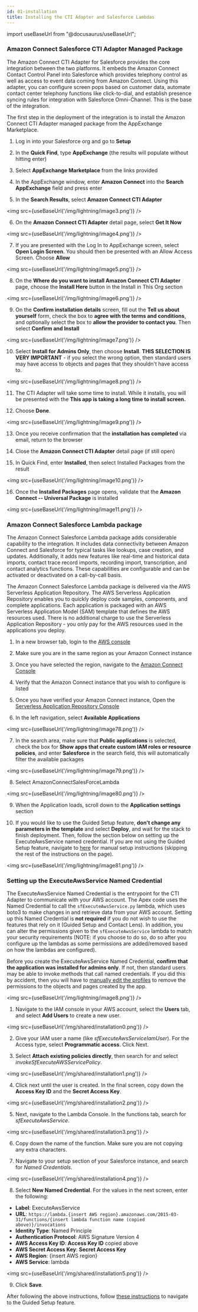 ```yaml
---
id: 01-installation
title: Installing the CTI Adapter and Salesforce Lambdas
---
```


import useBaseUrl from "@docusaurus/useBaseUrl";

### Amazon Connect Salesforce CTI Adapter Managed Package

The Amazon Connect CTI Adapter for Salesforce provides the core
integration between the two platforms. It embeds the Amazon Connect
Contact Control Panel into Salesforce which provides telephony control
as well as access to event data coming from Amazon Connect. Using this
adapter, you can configure screen pops based on customer data, automate
contact center telephony functions like click-to-dial, and establish
presence syncing rules for integration with Salesforce Omni-Channel.
This is the base of the integration.

The first step in the deployment of the integration is to install the
Amazon Connect CTI Adapter managed package from the AppExchange
Marketplace.

1.  Log in into your Salesforce org and go to **Setup**

2.  In the **Quick Find**, type **AppExchange** (the results will
    populate without hitting enter)

3.  Select **AppExchange Marketplace** from the links provided

4.  In the AppExchange window, enter **Amazon Connect** into the
    **Search AppExchange** field and press enter

5.  In the **Search Results**, select **Amazon Connect CTI Adapter**

<img src={useBaseUrl('/img/lightning/image3.png')} />

6.  On the **Amazon Connect CTI Adapter** detail page, select **Get It
    Now**

<img src={useBaseUrl('/img/lightning/image4.png')} />

7.  If you are presented with the Log In to AppExchange screen, select
    **Open Login Screen**. You should then be presented with an Allow
    Access Screen. Choose **Allow**

<img src={useBaseUrl('/img/lightning/image5.png')} />

8.  On the **Where do you want to install Amazon Connect CTI Adapter**
    page, choose the **Install Here** button in the Install in This Org
    section

<img src={useBaseUrl('/img/lightning/image6.png')} />

9.  On the **Confirm installation details** screen, fill out the **Tell
    us about yourself** form, check the box to **agree with the terms
    and conditions**, and optionally select the box to **allow the
    provider to contact you**. Then select **Confirm and Install**

<img src={useBaseUrl('/img/lightning/image7.png')} />

10. Select **Install for Admins Only**, then choose **Install**. **THIS SELECTION IS VERY IMPORTANT** - if you select the wrong option, then standard users may have access to objects and pages that they shouldn't have access to.

<img src={useBaseUrl('/img/lightning/image8.png')} />

11. The CTI Adapter will take some time to install. While it installs,
    you will be presented with the **This app is taking a long time to
    install screen.**

12. Choose **Done**.

<img src={useBaseUrl('/img/lightning/image9.png')} />

13. Once you receive confirmation that the **installation has
    completed** via email, return to the browser

14. Close the **Amazon Connect CTI Adapter** detail page (if still open)

15. In Quick Find, enter **Installed**, then select Installed Packages
    from the result

<img src={useBaseUrl('/img/lightning/image10.png')} />

16. Once the **Installed Packages** page opens, validate that the
    **Amazon Connect -- Universal Package** is installed

<img src={useBaseUrl('/img/lightning/image11.png')} />

### Amazon Connect Salesforce Lambda package

The Amazon Connect Salesforce Lambda package adds considerable
capability to the integration. It includes data connectivity between
Amazon Connect and Salesforce for typical tasks like lookups, case
creation, and updates. Additionally, it adds new features like real-time
and historical data imports, contact trace record imports, recording
import, transcription, and contact analytics functions. These
capabilities are configurable and can be activated or deactivated on a
call-by-call basis.

The Amazon Connect Salesforce Lambda package is delivered via the AWS
Serverless Application Repository. The AWS Serverless Application
Repository enables you to quickly deploy code samples, components, and
complete applications. Each application is packaged with an AWS
Serverless Application Model (SAM) template that defines the AWS
resources used. There is no additional charge to use the Serverless
Application Repository - you only pay for the AWS resources used in the
applications you deploy.

1.  In a new browser tab, login to the [AWS
    console](https://console.aws.amazon.com/)

2.  Make sure you are in the same region as your Amazon Connect instance

3.  Once you have selected the region, navigate to the [Amazon Connect
    Console](https://console.aws.amazon.com/connect/home)

4.  Verify that the Amazon Connect instance that you wish to configure
    is listed

5.  Once you have verified your Amazon Connect instance, Open the
    [Serverless Application Repository
    Console](https://console.aws.amazon.com/serverlessrepo/home)

6.  In the left navigation, select **Available Applications**

<img src={useBaseUrl('/img/lightning/image78.png')} />

7.  In the search area, make sure that **Public applications** is
    selected, check the box for **Show apps that create custom IAM roles
    or resource policies**, and enter **Salesforce** in the search
    field, this will automatically filter the available packages

<img src={useBaseUrl('/img/lightning/image79.png')} />

8.  Select AmazonConnectSalesForceLambda

<img src={useBaseUrl('/img/lightning/image80.png')} />

9.  When the Application loads, scroll down to the **Application
    settings** section

10. If you would like to use the Guided Setup feature, **don't change any parameters in the template** and select **Deploy**, 
    and wait for the stack to finish deployment. Then, follow the section below on setting up the ExecuteAwsService named credential.
    If you are not using the Guided Setup feature, navigate to [here](/docs/lightning/installation/03-managed-package-manual-setup) for manual setup instructions (skipping the rest of the instructions on the page).

<img src={useBaseUrl('/img/lightning/image81.png')} />

### Setting up the ExecuteAwsService Named Credential

The ExecuteAwsService Named Credential is the entrypoint for the CTI Adapter to communicate with your AWS account.
The Apex code uses the Named Credential to call the `sfExecuteAwsService.py` lambda, which uses boto3 to make changes
in and retrieve data from your AWS account. Setting up this Named Credential is **not required** if you do not wish
to use the features that rely on it (Guided Setup and Contact Lens). In addition, you can alter the permissions given
to the `sfExecuteAwsService` lambda to match your security requirements (NOTE: if you choose to do so, do so after you
configure up the lambdas as some permissions are added/removed based on how the lambdas are configured).

Before you create the ExecuteAwsService Named Credential, **confirm that the application was installed for admins only**. If not, then standard users may be able to invoke methods that call named credentials. If you did this by accident, then you will have to [manually edit the profiles](/docs/lightning/installation/06-adapter-installation-troubleshooting#how-to-remove-permissions-to-visualforce-pages-apex-classes-for-a-desired-profile) to remove the permissions to the objects and pages created by the app.

<img src={useBaseUrl('/img/lightning/image8.png')} />

1. Navigate to the IAM console in your AWS account, select the **Users** tab, and select **Add Users** to create a new user.

<img src={useBaseUrl('/img/shared/installation0.png')} />

2. Give your IAM user a name (like *sfExecuteAwsServiceIamUser*). For the Access type, select **Programmatic access**. Click Next.

3. Select **Attach existing policies directly**, then search for and select *invokeSfExecuteAWSServicePolicy*.

<img src={useBaseUrl('/img/shared/installation1.png')} />

4. Click next until the user is created. In the final screen, copy down the **Access Key ID** and the **Secret Access Key**.

<img src={useBaseUrl('/img/shared/installation2.png')} />

5. Next, navigate to the Lambda Console. In the functions tab, search for *sfExecuteAwsService*.

<img src={useBaseUrl('/img/shared/installation3.png')} />

6. Copy down the name of the function. Make sure you are not copying any extra characters.

7. Navigate to your setup section of your Salesforce instance, and search for *Named Credentials*.

<img src={useBaseUrl('/img/shared/installation4.png')} />

8. Select **New Named Credential**. For the values in the next screen, enter the following:

- **Label**: ExecuteAwsService
- **URL**: ```https://lambda.{insert AWS region}.amazonaws.com/2015-03-31/functions/{insert lambda function name (copied above)}/invocations```
- **Identity Type**: Named Principle
- **Authentication Protocol**: AWS Signature Version 4
- **AWS Access Key ID**: **Access Key ID** copied above
- **AWS Secret Access Key**: **Secret Access Key**
- **AWS Region**: {insert AWS region}
- **AWS Service**: lambda

<img src={useBaseUrl('/img/shared/installation5.png')} />

9. Click **Save**.

After following the above instructions, follow [these instructions](/docs/lightning/installation/02-guided-setup) to navigate to the Guided Setup feature.
